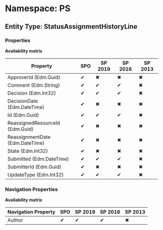 # Namespace: PS

## Entity Type: StatusAssignmentHistoryLine

### Properties

**Availability matrix**

Property | SPO | SP 2019 | SP 2016 | SP 2013
----------|-----|---------|---------|--------
ApproverId (Edm.Guid) | ✔ | ✖ | ✖ | ✖
Comment (Edm.String) | ✔ | ✔ | ✔ | ✖
Decision (Edm.Int32) | ✔ | ✔ | ✔ | ✖
DecisionDate (Edm.DateTime) | ✔ | ✖ | ✖ | ✖
Id (Edm.Guid) | ✔ | ✔ | ✔ | ✖
ReassignedResourceId (Edm.Guid) | ✔ | ✖ | ✖ | ✖
ReassignmentDate (Edm.DateTime) | ✔ | ✖ | ✖ | ✖
State (Edm.Int32) | ✔ | ✖ | ✖ | ✖
Submitted (Edm.DateTime) | ✔ | ✔ | ✔ | ✖
SubmitterId (Edm.Guid) | ✔ | ✖ | ✖ | ✖
UpdateType (Edm.Int32) | ✔ | ✔ | ✔ | ✖

### Navigation Properties

**Availability matrix**

Navigation Property | SPO | SP 2019 | SP 2016 | SP 2013
----------|-----|---------|---------|--------
Author | ✔ | ✔ | ✔ | ✖
